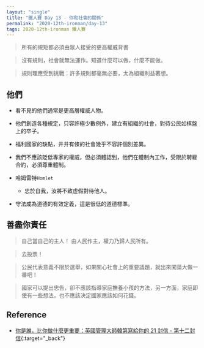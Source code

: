 ```yaml
---
layout: "single"
title: "鐵人賽 Day 13 - 你和社會的關係"
permalink: "2020-12th-ironman/day-13"
tags: 2020-12th-ironman 鐵人賽
---
```


> 所有的規矩都必須由眾人接受的更高權威背書

> 沒有規則，社會就無法運作。知道什麼可以做，什麼不能做。

> 規則理應受到挑戰：許多規則都毫無必要，太為組織利益著想。

## 他們

- 看不見的他們通常是更高層權威人物。

- 他們創造各種規定，只容許極少數例外，建立有組織的社會，對待公民如棋盤上的卒子。

- 福利國家的缺點，井井有條的社會幾乎不容許個別差異。

- 我們不應該貶低專家的權威，但必須體認到，他們在體制內工作，受限於聘雇合約，必須尊重體制。

- 哈姆雷特`Homlet`

  - 忠於自我，汝將不致虛假對待他人。

- 守法成為道德的有效定義，這是很低的道德標準。

## 善盡你責任

> 自己當自己的主人！ 由人民作主，權力乃歸人民所有。

> 去投票！

> 公民代表意義不限於選舉，如果關心社會上的重要議題，就出來闖蕩大做一番吧！

> 國家可以提出忠告，卻不應該指導家庭撫養小孩的方法，另一方面，家庭即使有一些想法，也不應該決定國家應該如何花錢。

## Reference

- [你是誰，比你做什麼更重要：英國管理大師韓第寫給你的 21 封信 - 第十二封信](https://www.books.com.tw/products/0010862692){:target="\_back"}
